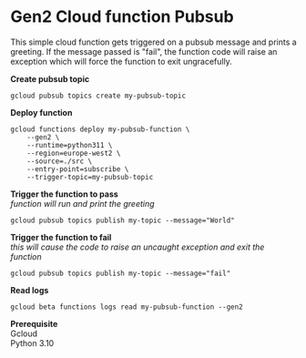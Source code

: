 # Gen2 Cloud function Pubsub

This simple cloud function gets triggered on a pubsub message and prints a greeting. If the message passed is "fail", the function code will raise an exception which will force the function to exit ungracefully.   

**Create pubsub topic**
```shell
gcloud pubsub topics create my-pubsub-topic
```

**Deploy function**

```shell
gcloud functions deploy my-pubsub-function \
    --gen2 \
    --runtime=python311 \
    --region=europe-west2 \
    --source=./src \
    --entry-point=subscribe \
    --trigger-topic=my-pubsub-topic
```

**Trigger the function to pass**  
*function will run and print the greeting*
```shell
gcloud pubsub topics publish my-topic --message="World"
```

**Trigger the function to fail**  
*this will cause the code to raise an uncaught exception and exit the function*
```shell
gcloud pubsub topics publish my-topic --message="fail"
```

**Read logs**
```shell
gcloud beta functions logs read my-pubsub-function --gen2
```

**Prerequisite**  
Gcloud  
Python 3.10
